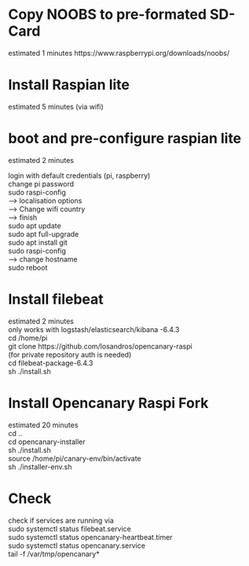 <h1>Copy NOOBS to pre-formated SD-Card</h1>
estimated 1 minutes
https://www.raspberrypi.org/downloads/noobs/

<h1>Install Raspian lite</h1>
estimated 5 minutes (via wifi)

<h1>boot and pre-configure raspian lite</h1>
estimated 2 minutes

login with default credentials (pi, raspberry) <BR>
change pi password <BR>
sudo raspi-config <BR>
 --> localisation options <BR>
 --> Change wifi country <BR> 
 --> finish <BR>
sudo apt update <BR>
sudo apt full-upgrade <BR>
sudo apt install git <BR>
sudo raspi-config <BR>
  --> change hostname <BR>
sudo reboot <BR>

<h1>Install filebeat </h1>
estimated 2 minutes <BR>
only works with logstash/elasticsearch/kibana -6.4.3 <BR>
cd /home/pi <BR>
git clone https://github.com/losandros/opencanary-raspi <BR>
(for private repository auth is needed) <BR>
cd filebeat-package-6.4.3 <BR>
sh ./install.sh <BR>

<h1>Install Opencanary Raspi Fork</h1>
estimated 20 minutes <BR>
cd .. <BR>
cd opencanary-installer <BR>
sh ./install.sh <BR>
source /home/pi/canary-env/bin/activate  <BR>
sh ./installer-env.sh  <BR>

<h1>Check</h1>
check if services are running via <BR>
sudo systemctl status filebeat.service <BR>
sudo systemctl status opencanary-heartbeat.timer <BR>
sudo systemctl status opencanary.service <BR>
tail -f /var/tmp/opencanary* <BR> 
